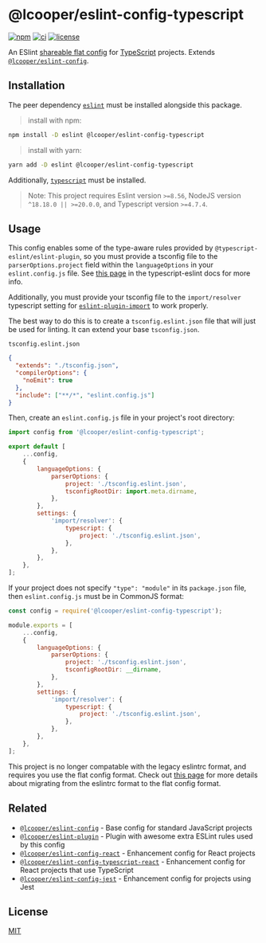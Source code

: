 # @lcooper/eslint-config-typescript

[![npm](https://img.shields.io/npm/v/@lcooper/eslint-config-typescript?logo=npm&style=for-the-badge)](https://www.npmjs.com/package/@lcooper/eslint-config-typescript)
[![ci](https://img.shields.io/github/actions/workflow/status/luciancooper/eslint-configs/ci.yml?logo=github&style=for-the-badge)](https://github.com/luciancooper/eslint-configs/actions/workflows/ci.yml)
[![license](https://img.shields.io/github/license/luciancooper/eslint-configs?color=yellow&style=for-the-badge)](#license)

An ESlint [shareable flat config](https://eslint.org/docs/latest/use/configure/configuration-files-new) for [TypeScript](https://www.typescriptlang.org) projects. Extends [`@lcooper/eslint-config`](../eslint-config).

## Installation

The peer dependency [`eslint`](https://www.npmjs.com/package/eslint) must be installed alongside this package.

> install with npm:
```bash
npm install -D eslint @lcooper/eslint-config-typescript
```

> install with yarn:
```bash
yarn add -D eslint @lcooper/eslint-config-typescript
```

Additionally, [`typescript`](https://www.npmjs.com/package/typescript) must be installed.

> Note: This project requires Eslint version `>=8.56`, NodeJS version `^18.18.0 || >=20.0.0`, and Typescript version `>=4.7.4`.

## Usage

This config enables some of the type-aware rules provided by `@typescript-eslint/eslint-plugin`, so you must provide a tsconfig file to the `parserOptions.project` field within the `languageOptions` in your `eslint.config.js` file. See [this page](https://typescript-eslint.io/getting-started/typed-linting) in the typescript-eslint docs for more info.

Additionally, you must provide your tsconfig file to the `import/resolver` typescript setting for [`eslint-plugin-import`](https://github.com/import-js/eslint-plugin-import?tab=readme-ov-file#typescript) to work properly.

The best way to do this is to create a `tsconfig.eslint.json` file that will just be used for linting. It can extend your base `tsconfig.json`.

`tsconfig.eslint.json`

```json
{
  "extends": "./tsconfig.json",
  "compilerOptions": {
    "noEmit": true
  },
  "include": ["**/*", "eslint.config.js"]
}
```

Then, create an `eslint.config.js` file in your project's root directory:

```js
import config from '@lcooper/eslint-config-typescript';

export default [
    ...config,
    {
        languageOptions: {
            parserOptions: {
                project: './tsconfig.eslint.json',
                tsconfigRootDir: import.meta.dirname,
            },
        },
        settings: {
            'import/resolver': {
                typescript: {
                    project: './tsconfig.eslint.json',
                },
            },
        },
    },
];
```

If your project does not specify `"type": "module"` in its `package.json` file, then `eslint.config.js` must be in CommonJS format:

```js
const config = require('@lcooper/eslint-config-typescript');

module.exports = [
    ...config,
    {
        languageOptions: {
            parserOptions: {
                project: './tsconfig.eslint.json',
                tsconfigRootDir: __dirname,
            },
        },
        settings: {
            'import/resolver': {
                typescript: {
                    project: './tsconfig.eslint.json',
                },
            },
        },
    },
];
```

This project is no longer compatable with the legacy eslintrc format, and requires you use the flat config format. Check out [this page](https://eslint.org/docs/latest/use/configure/migration-guide) for more details about migrating from the eslintrc format to the flat config format.

## Related

 * [`@lcooper/eslint-config`](../eslint-config) - Base config for standard JavaScript projects
 * [`@lcooper/eslint-plugin`](../eslint-plugin) - Plugin with awesome extra ESLint rules used by this config
 * [`@lcooper/eslint-config-react`](../eslint-config-react) - Enhancement config for React projects
 * [`@lcooper/eslint-config-typescript-react`](../eslint-config-typescript-react) - Enhancement config for React projects that use TypeScript
 * [`@lcooper/eslint-config-jest`](../eslint-config-jest) - Enhancement config for projects using Jest

## License

[MIT](../../LICENSE)
